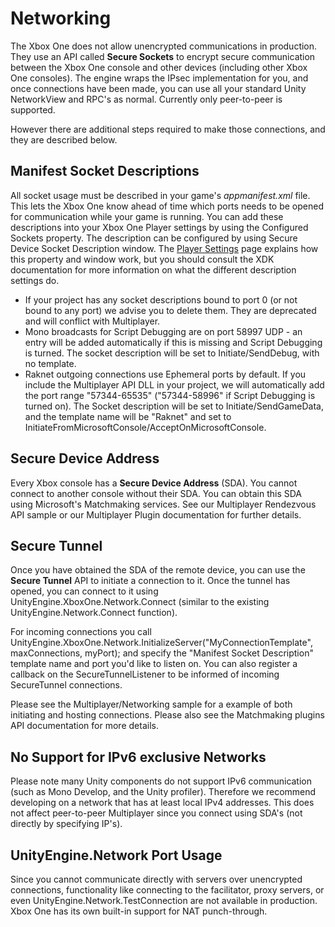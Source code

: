 Networking
==========


The Xbox One does not allow unencrypted communications in production. They use an API called **Secure Sockets** to encrypt secure communication between the Xbox One console and other devices (including other Xbox One consoles). The engine wraps the IPsec implementation for you, and once connections have been made, you can use all your standard Unity NetworkView and RPC's as normal. Currently only peer-to-peer is supported.

  However there are additional steps required to make those connections, and they are described below.

Manifest Socket Descriptions
----------------------------


All socket usage must be described in your game's _appmanifest.xml_ file. This lets the Xbox One know ahead of time which ports needs to be opened for communication while your game is running. You can add these descriptions into your Xbox One Player settings by using the <span class="component">Configured Sockets</span> property. The description can be configured by using <span class="inspector">Secure Device Socket Description</span> window. The [Player Settings](xboxone-playersettings) page explains how this property and window work, but you should consult the XDK documentation for more information on what the different description settings do.

* If your project has any socket descriptions bound to port 0 (or not bound to any port) we advise you to delete them.  They are deprecated and will conflict with Multiplayer.
* Mono broadcasts for Script Debugging are on port 58997 UDP - an entry will be added automatically if this is missing and Script Debugging is turned.  The socket description will be set to Initiate/SendDebug, with no template.
* Raknet outgoing connections use Ephemeral ports by default.  If you include the Multiplayer API DLL in your project, we will automatically add the port range "57344-65535" ("57344-58996" if Script Debugging is turned on).  The Socket description will be set to Initiate/SendGameData, and the template name will be "Raknet" and set to InitiateFromMicrosoftConsole/AcceptOnMicrosoftConsole.

Secure Device Address
-------------------------


Every Xbox console has a **Secure Device Address** (SDA).  You cannot connect to another console without their SDA.  You can obtain this SDA using Microsoft's Matchmaking services.  See our Multiplayer Rendezvous API sample or our Multiplayer Plugin documentation for further details.

Secure Tunnel
-------------------------


Once you have obtained the SDA of the remote device, you can use the **Secure Tunnel** API to initiate a connection to it.  Once the tunnel has opened, you can connect to it using UnityEngine.XboxOne.Network.Connect (similar to the existing UnityEngine.Network.Connect function).

For incoming connections you call UnityEngine.XboxOne.Network.InitializeServer("MyConnectionTemplate", maxConnections, myPort); and specify the "Manifest Socket Description" template name and port you'd like to listen on.
You can also register a callback on the SecureTunnelListener to be informed of incoming SecureTunnel connections.

Please see the Multiplayer/Networking sample for a example of both initiating and hosting connections.  Please also see the Matchmaking plugins API documentation for more details.

No Support for IPv6 exclusive Networks
--------------------------------------


Please note many Unity components do not support IPv6 communication (such as Mono Develop, and the Unity profiler).  Therefore we recommend developing on a network that has at least local IPv4 addresses.
This does not affect peer-to-peer Multiplayer since you connect using SDA's (not directly by specifying IP's).

<span class="component">UnityEngine.Network</span> Port Usage
-----------------------------------------------------------


Since you cannot communicate directly with servers over unencrypted connections, functionality like connecting to the facilitator, proxy servers, or even UnityEngine.Network.TestConnection are not available in production.
Xbox One has its own built-in support for NAT punch-through.
